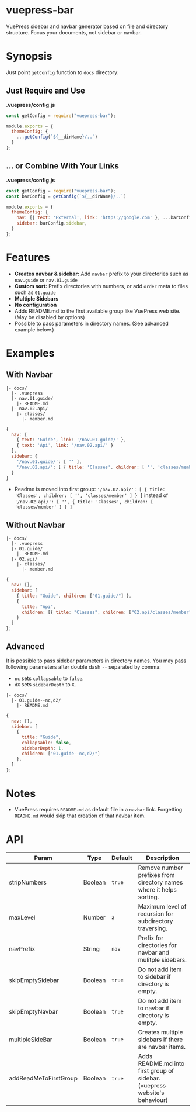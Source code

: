# vuepress-bar

VuePress sidebar and navbar generator based on file and directory structure. Focus your documents, not sidebar or navbar.

# Synopsis

Just point `getConfig` function to `docs` directory:

## Just Require and Use

**.vuepress/config.js**

```js
const getConfig = require("vuepress-bar");

module.exports = {
  themeConfig: {
    ...getConfig(`${__dirName}/..`)
  }
};
```

## ... or Combine With Your Links

**.vuepress/config.js**

```js
const getConfig = require("vuepress-bar");
const barConfig = getConfig(`${__dirName}/..`)

module.exports = {
  themeConfig: {
    nav: [{ text: 'External', link: 'https://google.com' }, ...barConfig.nav]
    sidebar: barConfig.sidebar,
  }
};
```

# Features

- **Creates navbar & sidebar:** Add `navbar` prefix to your directories such as `nav.guide` or `nav.01.guide`
- **Custom sort:** Prefix directories with numbers, or add `order` meta to files such as `01.guide`
- **Multiple Sidebars**
- **No configuration**
- Adds README.md to the first available group like VuePress web site. (May be disabled by options)
- Possible to pass parameters in directory names. (See advanced example below.)

# Examples

## With Navbar

```
|- docs/
  |- .vuepress
  |- nav.01.guide/
    |- README.md
  |- nav.02.api/
    |- classes/
      |- member.md
```

```js
{
  nav: [
    { text: 'Guide', link: '/nav.01.guide/' },
    { text: 'Api', link: '/nav.02.api/' }
  ],
  sidebar: {
    '/nav.01.guide/': [ '' ],
    '/nav.02.api/': [ { title: 'Classes', children: [ '', 'classes/member' ] } ]
  }
}
```

- Readme is moved into first group: `'/nav.02.api/': [ { title: 'Classes', children: [ '', 'classes/member' ] } ]` instead of `'/nav.02.api/': [ '', { title: 'Classes', children: [ 'classes/member' ] } ]`

## Without Navbar

```
|- docs/
  |- .vuepress
  |- 01.guide/
    |- README.md
  |- 02.api/
    |- classes/
      |- member.md
```

```js
{
  nav: [],
  sidebar: [
    { title: "Guide", children: ["01.guide/"] },
    {
      title: "Api",
      children: [{ title: "Classes", children: ["02.api/classes/member"] }]
    }
  ]
};
```

## Advanced

It is possible to pass sidebar parameters in directory names. You may pass following parameters after double dash `--` separated by comma:

- `nc` sets `collapsable` to `false`.
- `dX` sets `sidebarDepth` to `X`.

```
|- docs/
  |- 01.guide--nc,d2/
    |- README.md
```

```js
{
  nav: [],
  sidebar: [
    {
      title: "Guide",
      collapsable: false,
      sidebarDepth: 1,
      children: ["01.guide--nc,d2/"]
    },
  ]
};
```

# Notes

- VuePress requires `README.md` as default file in a `navbar` link. Forgetting `README.md` would skip that creation of that navbar item.

# API

| Param                 | Type    | Default | Description                                                                |
| --------------------- | ------- | ------- | -------------------------------------------------------------------------- |
| stripNumbers          | Boolean | `true`  | Remove number prefixes from directory names where it helps sorting.        |
| maxLevel              | Number  | `2`     | Maximum level of recursion for subdirectory traversing.                    |
| navPrefix             | String  | `nav`   | Prefix for directories for navbar and mulitple sidebars.                   |
| skipEmptySidebar      | Boolean | `true`  | Do not add item to sidebar if directory is empty.                          |
| skipEmptyNavbar       | Boolean | `true`  | Do not add item to navbar if directory is empty.                           |
| multipleSideBar       | Boolean | `true`  | Creates multiple sidebars if there are navbar items.                       |
| addReadMeToFirstGroup | Boolean | `true`  | Adds README.md into first group of sidebar. (vuepress website's behaviour) |
